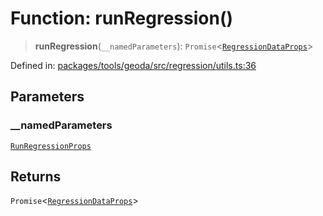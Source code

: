 # Function: runRegression()

> **runRegression**(`__namedParameters`): `Promise`\<[`RegressionDataProps`](../type-aliases/RegressionDataProps.md)\>

Defined in: [packages/tools/geoda/src/regression/utils.ts:36](https://github.com/GeoDaCenter/openassistant/blob/37d127dc7a76d6b5cf9de906c055e4c904e3dfed/packages/tools/geoda/src/regression/utils.ts#L36)

## Parameters

### \_\_namedParameters

[`RunRegressionProps`](../type-aliases/RunRegressionProps.md)

## Returns

`Promise`\<[`RegressionDataProps`](../type-aliases/RegressionDataProps.md)\>
